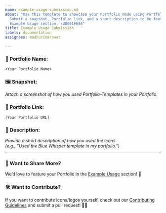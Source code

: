 ```yaml
---
name: example-usage-submission.md
about: "Use this template to showcase your Portfolio made using Portfolio-Templates!
  Submit a snapshot, Portfolio link, and a short description to be featured in the
  Example Usage section. \U0001F680"
title: Example Usage Submission
labels: documentation
assignees: madhurimarawat

---
```


### **🔹 Portfolio Name:**  
`<Your Portfolio Name>`  

### **🖼️ Snapshot:**  
_Attach a screenshot of how you used Portfolio-Templates in your Portfolio._  

### **🔗 Portfolio Link:**  
`[Your Portfolio URL]`  

### **📜 Description:**  
_Provide a short description of how you used the icons._  
_(e.g., "Used the Blue Whisper template in my portfolio.")_  

---

### 📢 **Want to Share More?**  
We’d love to feature your Portfolio in the [Example Usage](#) section! 🚀  

### 🛠 **Want to Contribute?**  
If you want to contribute icons/logos yourself, check out our [Contributing Guidelines](https://github.com/madhurimarawat/Portfolio-Templates/blob/main/CONTRIBUTING.md) and submit a pull request! 🎨🔧
